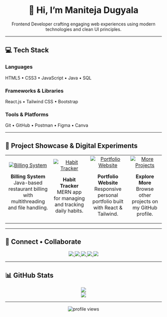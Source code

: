 <div align="center">
  <h1>👋 Hi, I’m Maniteja Dugyala</h1>
  <p>Frontend Developer crafting engaging web experiences using modern technologies and clean UI principles.</p>
</div>

---

## 💻 Tech Stack

### Languages  
HTML5 • CSS3 • JavaScript • Java • SQL

### Frameworks & Libraries  
React.js • Tailwind CSS • Bootstrap

### Tools & Platforms  
Git • GitHub • Postman • Figma • Canva

---

## 🎨 Project Showcase & Digital Experiments

<div align="center">
  <table>
    <tr>
      <td align="center" width="220px">
        <a href="https://github.com/ManitejaDugyala/Billing-System">
          <img src="https://via.placeholder.com/200x120/fb923c/ffffff?text=Billing+System" alt="Billing System" />
        </a>
        <p><strong>Billing System</strong><br/>Java-based restaurant billing with multithreading and file handling.</p>
      </td>
      <td align="center" width="220px">
        <a href="https://github.com/ManitejaDugyala/Habit-Tracker">
          <img src="https://via.placeholder.com/200x120/38bdf8/ffffff?text=Habit+Tracker" alt="Habit Tracker" />
        </a>
        <p><strong>Habit Tracker</strong><br/>MERN app for managing and tracking daily habits.</p>
      </td>
      <td align="center" width="220px">
        <a href="https://github.com/ManitejaDugyala/Portfolio-Website">
          <img src="https://via.placeholder.com/200x120/86efac/000000?text=Portfolio+Site" alt="Portfolio Website" />
        </a>
        <p><strong>Portfolio Website</strong><br/>Responsive personal portfolio built with React & Tailwind.</p>
      </td>
      <td align="center" width="220px">
        <a href="https://github.com/ManitejaDugyala">
          <img src="https://via.placeholder.com/200x120/f0abfc/000000?text=More+Projects" alt="More Projects" />
        </a>
        <p><strong>Explore More</strong><br/>Browse other projects on my GitHub profile.</p>
      </td>
    </tr>
  </table>
</div>

---

## 🤝 Connect • Collaborate

<p align="center">
  <a href="mailto:manitejadugyala1@gmail.com">
    <img src="https://img.shields.io/badge/-Gmail-D14836?style=flat&logo=gmail&logoColor=white" />
  </a>
  <a href="https://www.linkedin.com/in/maniteja-dugyala-081274301">
    <img src="https://img.shields.io/badge/-LinkedIn-blue?style=flat&logo=linkedin&logoColor=white" />
  </a>
  <a href="https://github.com/ManitejaDugyala">
    <img src="https://img.shields.io/badge/-GitHub-black?style=flat&logo=github&logoColor=white" />
  </a>
  <a href="https://www.instagram.com/_manitejaa_/">
    <img src="https://img.shields.io/badge/-Instagram-E4405F?style=flat&logo=instagram&logoColor=white" />
  </a>
  <a href="http://maniteja-dugyala.netlify.app/">
    <img src="https://img.shields.io/badge/-Portfolio-4CAF50?style=flat&logo=internet-explorer&logoColor=white" />
  </a>
</p>

---

## 📊 GitHub Stats

<p align="center">
  <img src="https://github-readme-stats.vercel.app/api?username=ManitejaDugyala&show_icons=true&theme=vue" />
  <br/>
  <img src="https://github-readme-stats.vercel.app/api/top-langs/?username=ManitejaDugyala&layout=compact&theme=vue" />
</p>

---

<p align="center">
  <img src="https://komarev.com/ghpvc/?username=ManitejaDugyala&style=flat-square&color=blue" alt="profile views"/>
</p>

